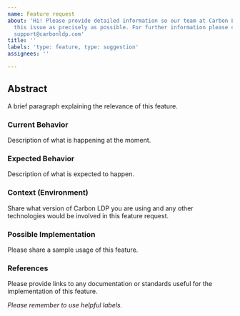 ```yaml
---
name: Feature request
about: 'Hi! Please provide detailed information so our team at Carbon LDP can resolve
  this issue as precisely as possible. For further information please contact us at:
  support@carbonldp.com'
title: ''
labels: 'type: feature, type: suggestion'
assignees: ''

---
```


## Abstract
A brief paragraph explaining the relevance of this feature.

### Current Behavior
Description of what is happening at the moment.

### Expected Behavior
Description of what is expected to happen.

### Context (Environment)
Share what version of Carbon LDP you are using and any other technologies would be involved in this feature request.

### Possible Implementation 
Please share a sample usage of this feature.

### References
Please provide links to any documentation or standards useful for the implementation of this feature.

*Please remember to use helpful labels.*
